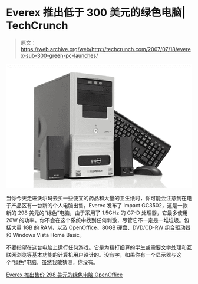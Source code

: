 # Everex 推出低于 300 美元的绿色电脑| TechCrunch

> 原文：<https://web.archive.org/web/http://techcrunch.com/2007/07/18/everex-sub-300-green-pc-launches/>

![](img/f62213dbfaab25cd7f3260494be95f7f.png)

当你今天走进沃尔玛去买一些便宜的药品和大量的卫生纸时，你可能会注意到在电子产品区有一台新的个人电脑出售。Everex 发布了 Impact GC3502，这是一款新的 298 美元的“绿色”电脑，由于采用了 1.5GHz 的 C7-D 处理器，它最多使用 20W 的功率。你不会在这个系统中找到任何刺激，尽管它不一定是一堆垃圾。包括大量 1GB 的 RAM，以及 OpenOffice、80GB 硬盘、DVD/CD-RW [组合驱动器](https://web.archive.org/web/20160220092942/http://crunchgear.com/2007/07/18/i-o-data-slim-dvd-burner-announced/)和 Windows Vista Home Basic。

不要指望在这台电脑上运行任何游戏。它是为精打细算的学生或需要文字处理和互联网浏览等基本功能的计算机用户设计的。没有字，如果你有一个显示器与这个“绿色”电脑，虽然我敢猜测，你没有。

[Everex 推出售价 298 美元的绿色电脑 OpenOffice](https://web.archive.org/web/20160220092942/http://www.electronista.com/articles/07/07/18/everex.gc3502/)